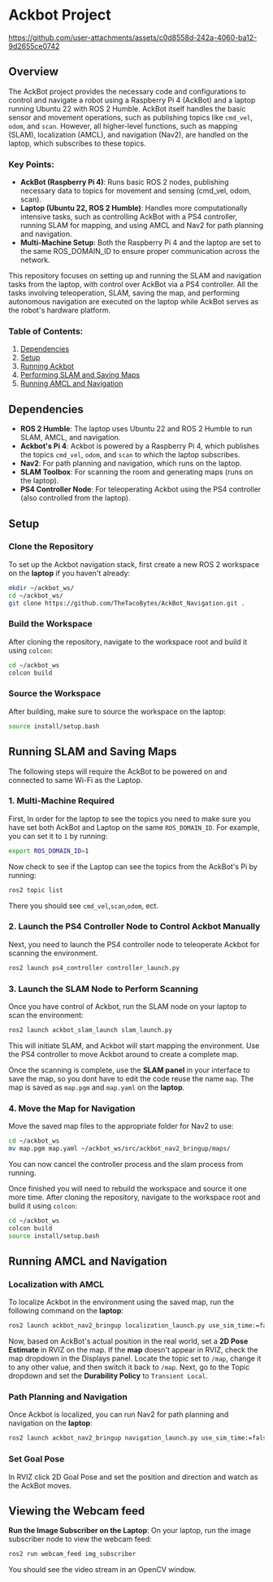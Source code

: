 # Ackbot Project


https://github.com/user-attachments/assets/c0d8558d-242a-4060-ba12-9d2655ce0742


## Overview
The AckBot project provides the necessary code and configurations to control and navigate a robot using a Raspberry Pi 4 (AckBot) and a laptop running Ubuntu 22 with ROS 2 Humble. AckBot itself handles the basic sensor and movement operations, such as publishing topics like `cmd_vel`, `odom`, and `scan`. However, all higher-level functions, such as mapping (SLAM), localization (AMCL), and navigation (Nav2), are handled on the laptop, which subscribes to these topics.

### Key Points:

- **AckBot (Raspberry Pi 4)**: Runs basic ROS 2 nodes, publishing necessary data to topics for movement and sensing (cmd_vel, odom, scan).
- **Laptop (Ubuntu 22, ROS 2 Humble)**: Handles more computationally intensive tasks, such as controlling AckBot with a PS4 controller, running SLAM for mapping, and using AMCL and Nav2 for path planning and navigation.
- **Multi-Machine Setup**: Both the Raspberry Pi 4 and the laptop are set to the same ROS_DOMAIN_ID to ensure proper communication across the network.

This repository focuses on setting up and running the SLAM and navigation tasks from the laptop, with control over AckBot via a PS4 controller. All the tasks involving teleoperation, SLAM, saving the map, and performing autonomous navigation are executed on the laptop while AckBot serves as the robot's hardware platform.

### Table of Contents:
1. [Dependencies](#dependencies)
2. [Setup](#setup)
3. [Running Ackbot](#running-ackbot)
4. [Performing SLAM and Saving Maps](#performing-slam-and-saving-maps)
5. [Running AMCL and Navigation](#running-amcl-and-navigation)
   
## Dependencies

- **ROS 2 Humble**: The laptop uses Ubuntu 22 and ROS 2 Humble to run SLAM, AMCL, and navigation.
- **Ackbot's Pi 4**: Ackbot is powered by a Raspberry Pi 4, which publishes the topics `cmd_vel`, `odom`, and `scan` to which the laptop subscribes.
- **Nav2**: For path planning and navigation, which runs on the laptop.
- **SLAM Toolbox**: For scanning the room and generating maps (runs on the laptop).
- **PS4 Controller Node**: For teleoperating Ackbot using the PS4 controller (also controlled from the laptop).

## Setup

### Clone the Repository
To set up the Ackbot navigation stack, first create a new ROS 2 workspace on the **laptop** if you haven't already:

```bash
mkdir ~/ackbot_ws/
cd ~/ackbot_ws/
git clone https://github.com/TheTacoBytes/AckBot_Navigation.git .
```

### Build the Workspace

After cloning the repository, navigate to the workspace root and build it using `colcon`:
```bash
cd ~/ackbot_ws
colcon build
```

### Source the Workspace

After building, make sure to source the workspace on the laptop:

```bash
source install/setup.bash
```

## Running SLAM and Saving Maps
The following steps will require the AckBot to be powered on and connected to same Wi-Fi as the Laptop. 

### 1. Multi-Machine Required
First, In order for the laptop to see the topics you need to make sure you have set both AckBot and Laptop on the same `ROS_DOMAIN_ID`. For example, you can set it to `1` by running:

```bash
export ROS_DOMAIN_ID=1
```
Now check to see if the Laptop can see the topics from the AckBot's Pi by running:
```bash
ros2 topic list
```
There you should see `cmd_vel`,`scan`,`odom`, ect.

### 2. Launch the PS4 Controller Node to Control Ackbot Manually

Next, you need to launch the PS4 controller node to teleoperate Ackbot for scanning the environment.
```bash
ros2 launch ps4_controller controller_launch.py
```
### 3. Launch the SLAM Node to Perform Scanning
Once you have control of Ackbot, run the SLAM node on your laptop to scan the environment:
```bash
ros2 launch ackbot_slam_launch slam_launch.py
```
This will initiate SLAM, and Ackbot will start mapping the environment. Use the PS4 controller to move Ackbot around to create a complete map.

Once the scanning is complete, use the **SLAM panel** in your interface to save the map, so you dont have to edit the code reuse the name `map`. The map is saved as `map.pgm` and `map.yaml` on the **laptop**.

### 4. Move the Map for Navigation  
Move the saved map files to the appropriate folder for Nav2 to use:
```bash
cd ~/ackbot_ws
mv map.pgm map.yaml ~/ackbot_ws/src/ackbot_nav2_bringup/maps/
```
You can now cancel the controller process and the slam process from running.

Once finished you will need to rebuild the workspace and source it one more time.
After cloning the repository, navigate to the workspace root and build it using `colcon`:
```bash
cd ~/ackbot_ws
colcon build
source install/setup.bash
```

## Running AMCL and Navigation
### Localization with AMCL 
To localize Ackbot in the environment using the saved map, run the following command on the **laptop**:
```bash
ros2 launch ackbot_nav2_bringup localization_launch.py use_sim_time:=false
```
Now, based on AckBot's actual position in the real world, set a **2D Pose Estimate** in RVIZ on the map. If the **map** doesn't appear in RVIZ, check the map dropdown in the Displays panel. Locate the topic set to `/map`, change it to any other value, and then switch it back to `/map`. Next, go to the Topic dropdown and set the **Durability Policy** to `Transient Local`.

### Path Planning and Navigation
Once Ackbot is localized, you can run Nav2 for path planning and navigation on the **laptop**:
```bash
ros2 launch ackbot_nav2_bringup navigation_launch.py use_sim_time:=false map_subscribe_transient_local:=true
```

### Set Goal Pose
In RVIZ click 2D Goal Pose and set the position and direction and watch as the AckBot moves.

## Viewing the Webcam feed
**Run the Image Subscriber on the Laptop**: On your laptop, run the image subscriber node to view the webcam feed:
```bash
ros2 run webcam_feed img_subscriber
```
You should see the video stream in an OpenCV window.

